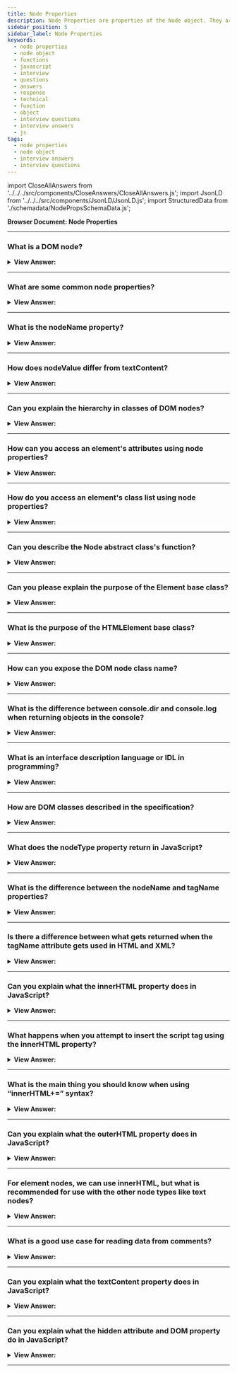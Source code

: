 ```yaml
---
title: Node Properties
description: Node Properties are properties of the Node object. They are used to access the Node object. - JavaScript Interview Questions & Answers
sidebar_position: 5
sidebar_label: Node Properties
keywords:
  - node properties
  - node object
  - functions
  - javascript
  - interview
  - questions
  - answers
  - response
  - technical
  - function
  - object
  - interview questions
  - interview answers
  - js
tags:
  - node properties
  - node object
  - interview answers
  - interview questions
---
```


import CloseAllAnswers from '../../../src/components/CloseAnswers/CloseAllAnswers.js';
import JsonLD from '../../../src/components/JsonLD/JsonLD.js';
import StructuredData from './schemadata/NodePropsSchemaData.js';

<JsonLD data={StructuredData} />

<head>
  <title>Node Properties | JavaScript Frontend Phone Interview</title>
</head>

**Browser Document: Node Properties**

<CloseAllAnswers />

---

### What is a DOM node?

<details>
  <summary><strong>View Answer:</strong></summary>
  <div>
  <div><strong>Interview Response:</strong> A DOM node is an object representing a part of the document tree structure, such as elements, text, comments, or attributes.
  </div><br />
  </div>
</details>

---

### What are some common node properties?

<details>
  <summary><strong>View Answer:</strong></summary>
  <div>
  <div><strong>Interview Response:</strong> Common node properties include nodeName, nodeType, nodeValue, parentNode, childNodes, firstChild, lastChild, nextSibling, and previousSibling.
  </div><br />
  </div>
</details>

---

### What is the nodeName property?

<details>
  <summary><strong>View Answer:</strong></summary>
  <div>
  <div><strong>Interview Response:</strong> The nodeName property returns the name of a node, such as the tag name for element nodes, or "#text" for text nodes, depending on the node type.
  </div><br />
  </div>
</details>

---

### How does nodeValue differ from textContent?

<details>
  <summary><strong>View Answer:</strong></summary>
  <div>
  <div><strong>Interview Response:</strong> The nodeValue property returns the value of certain node types (text, comment, or attribute nodes), while textContent retrieves the text content of an element and its descendants.
  </div><br />
  </div>
</details>

---

### Can you explain the hierarchy in classes of DOM nodes?

<details>
  <summary><strong>View Answer:</strong></summary>
  <div>
  <div><strong>Interview Response:</strong> The DOM hierarchy consists of nodes, organized in a tree structure: Document (root), Element (tags), Text (content), Comment, and Attribute (properties). Parent, child, and sibling relationships connect nodes for traversal and manipulation. Each DOM node belongs to the corresponding built-in class. The root of the hierarchy is EventTarget, inherited by the node, and other DOM nodes inherit from it, such as text, element, and comment nodes.
</div><br />
  <div><strong className="codeExample">Diagram:</strong><br /><br />

  <div></div>

<img src="/img/dom-class-hierarchy.svg" /><br /><br />

</div>

  </div>
</details>

---

### How can you access an element's attributes using node properties?

<details>
  <summary><strong>View Answer:</strong></summary>
  <div>
  <div><strong>Interview Response:</strong> We can use the attributes property to access a live NamedNodeMap of an element's attributes, where each attribute is represented as an Attr node.
</div><br/>

  <div><strong className="codeExample">Code Example:</strong><br /><br />

  <div></div>

```html
<pre test="test"></pre>

<script>
const pre = document.querySelector("pre");
const attrMap = pre.attributes;
const value = attrMap.getNamedItem("test").value;
pre.textContent = `The 'test' attribute contains ${value}.
And 'boum' has ${attrMap["boum"] ? "been" : "not been"} found.`;
</script>
```

  </div>
  </div>
</details>

---

### How do you access an element's class list using node properties?

<details>
  <summary><strong>View Answer:</strong></summary>
  <div>
  <div><strong>Interview Response:</strong> You can access an element's class list using the classList property. For instance, element.classList returns a DOMTokenList object of the class attributes.
</div><br/>

  <div><strong className="codeExample">Code Example:</strong><br /><br />

  <div></div>

```javascript
let element = document.querySelector('.example-class');
let classList = element.classList;

classList.forEach(className => {
    console.log(className);
});
```

  </div>
  </div>
</details>

---

### Can you describe the Node abstract class's function?

<details>
  <summary><strong>View Answer:</strong></summary>
  <div>
  <div><strong>Interview Response:</strong> The Node abstract class represents a single node in the DOM tree, defining shared properties and methods for various node types, facilitating tree traversal, manipulation, and event handling.
</div><br/>
  <div><strong>Technical Response:</strong> Node is also an “abstract” class, serving as a base for DOM nodes. It provides the core tree functionality: parentNode, nextSibling, childNodes, and more (they are getters). Objects of the node class get created. But concrete node classes inherit from it: Text nodes for text nodes, Element nodes for element nodes, and more exotic ones like Comment nodes for comment nodes.
</div>
  </div>
</details>

---

### Can you please explain the purpose of the Element base class?

<details>
  <summary><strong>View Answer:</strong></summary>
  <div>
  <div><strong>Interview Response:</strong> The Element base class represents an HTML element, defining methods and properties for manipulation and interaction. It encapsulates attributes, content, and child elements, while providing access and modification capabilities.<br/><br/>Element is a base class for DOM elements. It provides element-level navigation like nextElementSibling, children and searching methods like getElementsByTagName, querySelector. A browser supports not only HTML, but also XML and SVG. The Element class serves as a base for more specific classes: SVGElement, XMLElement and HTMLElement.
</div>
  </div>
</details>

---

### What is the purpose of the HTMLElement base class?

<details>
  <summary><strong>View Answer:</strong></summary>
  <div>
  <div><strong>Interview Response:</strong> HTMLElement base class represents an HTML-specific element, inheriting from Element. It is inherited by concrete HTML elements such as the HTMLInputElement, HTMLBodyElement, and HTMLAnchorElement classes. It provides properties and methods for styling, form control, and accessibility, tailored to HTML-specific behaviors and attributes.<br /><br />
  <strong>Additional Information:</strong><br /><br />
  <ul>
    <li>HTMLInputElement is the class for &#8249;input&#8250; elements.</li>
    <li>HTMLBodyElement is the class for &#8249;body&#8250; elements.</li>
    <li>HTMLAnchorElement is the class for &#8249;a&#8250; elements.</li>
  </ul>
</div>
  </div>
</details>

---

### How can you expose the DOM node class name?

<details>
  <summary><strong>View Answer:</strong></summary>
  <div>
  <div><strong>Interview Response:</strong> To see the DOM node class name, we recall that an object usually has the constructor property. It references the class constructor and node.constructor.name is its name, or we can toString it. We can also use instanceof to check the inheritance, which returns a Boolean value.
    </div><br />
  <div><strong className="codeExample">Code Example:</strong><br /><br />

  <div></div>

```js
// Using the Object constructor
console.log(document.body.constructor.name); // HTMLBodyElement

// Built-in toString return value
console.log(document.body); // [object HTMLBodyElement]

// Check to see if its a instanceof of an Element
console.log(document.body instanceof HTMLBodyElement); // true
console.log(document.body instanceof HTMLElement); // true
console.log(document.body instanceof Element); // true
console.log(document.body instanceof Node); // true
console.log(document.body instanceof EventTarget); // true
```

  </div>
  </div>
</details>

---

### What is the difference between console.dir and console.log when returning objects in the console?

<details>
  <summary><strong>View Answer:</strong></summary>
  <div>
  <div><strong>Interview Response:</strong> In brief, console.log displays a string representation of an object, while console.dir presents an interactive, navigable tree view of object properties, making it easier to explore object structure.</div><br />
  <div><strong>Technical Response:</strong> Most browsers allow two commonly used commands in their development tools: console.log and console.dir. Their arguments get printed on the console. These instructions typically have the same effect on JavaScript objects. However, console.log(elem) displays the element's DOM tree for DOM elements. The element gets shown as a DOM object using console.dir(elem), allowing you to examine its properties.
  </div>
  </div>
</details>

---

### What is an interface description language or IDL in programming?

<details>
  <summary><strong>View Answer:</strong></summary>
  <div>
  <div><strong>Interview Response:</strong> Interface Description Language (IDL) is a formal language used to define interfaces between software components, specifying data types, methods, and structures, enabling cross-language communication and code generation.
    </div><br/>
  <div><strong>Technical Response:</strong> An interface description language or interface definition language (IDL), is a specification language used to describe a software component's application programming interface (API). IDLs describe an interface in a language-independent way, enabling communication between software components that do not share one language, such as those written in C++ and those written in Java.
    </div>
  </div>
</details>

---

### How are DOM classes described in the specification?

<details>
  <summary><strong>View Answer:</strong></summary>
  <div>
  <div><strong>Interview Response:</strong> DOM classes are described in the specification using WebIDL, an interface description language that defines interfaces, methods, properties, and data types, serving as a blueprint for DOM API implementations.
    </div><br />
  <div><strong className="codeExample">Code Example:</strong><br /><br />

  <div></div>

```js
// Define HTMLInputElement
// The colon ":" means that HTMLInputElement inherits from HTMLElement
interface HTMLInputElement: HTMLElement {
  // here go properties and methods of <input> elements

  // "DOMString" means that the value of a property is a string
  attribute DOMString accept;
  attribute DOMString alt;
  attribute DOMString autocomplete;
  attribute DOMString value;

  // boolean value property (true/false)
  attribute boolean autofocus;
  //...
  // now the method: "void" means that the method returns no value
  void select();
  //...
}

```

  </div>
  </div>
</details>

---

### What does the nodeType property return in JavaScript?

<details>
  <summary><strong>View Answer:</strong></summary>
  <div>
  <div><strong>Interview Response:</strong> The nodeType property in JavaScript returns an integer constant representing the node's type, such as Element (1), Attribute (2), Text (3), Comment (8), or Document (9). There are others listed in the specification: https://dom.spec.whatwg.org/#node
    </div><br />
  <div><strong className="codeExample">Code Example:</strong><br /><br />

  <div></div>

```html
<body>
  <script>
    let elem = document.body;

    // let us examine what it is?
    alert(elem.nodeType); // 1 => element

    // and the first child is...
    alert(elem.firstChild.nodeType); // 3 => text

    // for the document object, the type is 9
    alert(document.nodeType); // 9
  </script>
</body>
```

  </div>
  </div>
</details>

---

### What is the difference between the nodeName and tagName properties?

<details>
  <summary><strong>View Answer:</strong></summary>
  <div>
  <div><strong>Interview Response:</strong> The tagName property exists only for Element nodes. The nodeName gets defined for any Node, but elements mean the same as tagName, and for other node types (text, comment, and more), it has a string with the node type.</div><br />
  <div><strong>Note:</strong> In other words, tagName is only supported by element nodes (as it originates from Element class), while nodeName can say something about other node types.
  </div><br />
  <div><strong>Technical Response:</strong> The contrast gets mirrored in their names, but it is slight. Only Element nodes have the tagName attribute. For each Node, the nodeName gets specified, but elements have the same meaning as tagName, and for other node kinds (text, comment, and more), it has a string with the node type. In other words, tagName only gets used to describe element nodes (since it gets inherited from the Element class), whereas nodeName may be used to describe other node types.
  </div><br />
  <div><strong className="codeExample">Code Example:</strong><br /><br />

  <div></div>

```html
<body>
  <!-- comment -->

  <script>
    // for comment
    alert(document.body.firstChild.tagName); // undefined (not an element)
    alert(document.body.firstChild.nodeName); // #comment

    // for document
    alert(document.tagName); // undefined (not an element)
    alert(document.nodeName); // #document
  </script>
</body>
```

  </div>
  </div>
</details>

---

### Is there a difference between what gets returned when the tagName attribute gets used in HTML and XML?

<details>
  <summary><strong>View Answer:</strong></summary>
  <div>
  <div><strong>Interview Response:</strong> YES. The browser may handle documents in two ways: HTML and XML. Typically, HTML mode gets used for web pages. When the browser receives an XML document with the header content-type XML/XHTML, XML-mode is activated. In HTML mode, tagName and nodeName always get capitalized. The case is left "as is" in XML mode.</div><br />
  <div><strong>Note:</strong> Nowadays, XML mode is rarely used, but you may come across it in older applications.
  </div><br />
  <div><strong>Technical Response:</strong> Although this may seem trivial, the answer is YES. The browser has two modes of processing documents: HTML and XML. Usually, the HTML-mode gets used for web pages. XML-mode is enabled when the browser receives an XML-document with the header: Content-Type: application/xml+xhtml. In HTML mode tagName/nodeName is always uppercased: it is BODY either for &#8249;body&#8250; or &#8249;BoDy&#8250;. In XML mode, the case gets kept “as is”. Nowadays, XML mode rarely gets used, but you may encounter it in older applications.
  </div>
  </div>
</details>

---

### Can you explain what the innerHTML property does in JavaScript?

<details>
  <summary><strong>View Answer:</strong></summary>
  <div>
  <div><strong>Interview Response:</strong> The innerHTML property allows us to insert data/HTML inside an element as a string. We can also modify it. So, it is one of the most powerful ways to change the page dynamically.
    </div><br />
  <div><strong className="codeExample">Code Example:</strong><br /><br />

  <div></div>

```html
<body>
  <p>A paragraph</p>
  <div>A div</div>

  <script>
    alert(document.body.innerHTML); // read the current contents
    document.body.innerHTML = 'The new BODY!';
    // replaces and returns The New Body in the HTML
  </script>
</body>
```

  </div>
  </div>
</details>

---

### What happens when you attempt to insert the script tag using the innerHTML property?

<details>
  <summary><strong>View Answer:</strong></summary>
  <div>
  <div><strong>Interview Response:</strong> If innerHTML inserts a &#8249;script&#8250; tag into the document – it becomes a part of HTML as text content but does not execute.
    </div>
  </div>
</details>

---

### What is the main thing you should know when using “innerHTML+=” syntax?

<details>
  <summary><strong>View Answer:</strong></summary>
  <div>
  <div><strong>Interview Response:</strong> When using "innerHTML+=", be aware that it destroys and recreates element content, causing loss of attached event listeners, inefficient performance, and potential security risks from script injection.</div><br />
  <div><strong>Note:</strong> We can append HTML to an element by using elem.innerHTML+="more HTML". But we should be careful about doing it.
  </div>
  </div>
</details>

---

### Can you explain what the outerHTML property does in JavaScript?

<details>
  <summary><strong>View Answer:</strong></summary>
  <div>
  <div><strong>Interview Response:</strong> The outerHTML property in JavaScript gets or sets the serialized HTML including the element itself, allowing retrieval and replacement of an element along with its content and attributes.
    </div><br />
  <div><strong>Technical Response:</strong> The element's full HTML gets stored in the outerHTML attribute. This structure is equivalent to innerHTML plus the element itself. Be aware that, unlike innerHTML, writing to outerHTML does not affect the element. Instead, it substitutes it in the DOM. We can write to elem.outerHTML, but this does not modify the element we're writing to ('elem'). Instead, it replaces it with the new HTML. By accessing the DOM, we may obtain pointers to the new items.
    </div><br />
  <div><strong className="codeExample">Code Example:</strong><br /><br />

  <div></div>

```html
<div>Hello, world!</div>

<script>
  let div = document.querySelector('div');

  // replace div.outerHTML with <p>...</p>
  div.outerHTML = '<p>A new element</p>'; // (*)

  // Wow! 'div' is still the same!
  alert(div.outerHTML); // <div>Hello, world!</div> (**)
</script>
```

  </div>
  </div>
</details>

---

### For element nodes, we can use innerHTML, but what is recommended for use with the other node types like text nodes?

<details>
  <summary><strong>View Answer:</strong></summary>
  <div>
  <div><strong>Interview Response:</strong> For text nodes, we use the nodeValue or textContent properties, which enable getting or setting the content of text and comment nodes, without parsing or rendering HTML.</div><br />
  <div><strong>Technical Response:</strong> The innerHTML attribute applies exclusively to element nodes. Other node kinds, such as text nodes, have an equivalent: nodeValue and data properties. These two are nearly identical in terms of practical usage, with just minor specification changes. As a result, we should utilize the data property because it is easier to implement.
  </div><br />
  <div><strong className="codeExample">Code Example:</strong><br /><br />

  <div></div>

```html
<body>
  Hello JavaScript
  <!-- My Comment -->
  <script>
    let text = document.body.firstChild;
    alert(text.data); // returns Hello JavaScript

    let comment = text.nextSibling;
    alert(comment.data); // returns My Comment
  </script>
</body>
```

  </div>
  </div>
</details>

---

### What is a good use case for reading data from comments?

<details>
  <summary><strong>View Answer:</strong></summary>
  <div>
  <div><strong>Interview Response:</strong> A good use case for reading data from comments is extracting metadata, such as version information or instructions, from HTML templates or application source code for diagnostics or documentation.
    </div><br />
  <div><strong className="codeExample">Code Example:</strong><br /><br />

  <div></div>

```html
<!-- if isAdmin -->
<div>Welcome, Admin!</div>
<!-- /if -->
```

  </div>
  </div>
</details>

---

### Can you explain what the textContent property does in JavaScript?

<details>
  <summary><strong>View Answer:</strong></summary>
  <div>
  <div><strong>Interview Response:</strong> The textContent property in JavaScript gets or sets the text content of a node and its descendants, allowing manipulation of element content without parsing HTML or exposing HTML tags.Writing to textContent is much more helpful because it allows us to write text the “secure way”.
    </div><br />
  <div><strong>Technical Response:</strong> The textContent provides access to the text inside the element: only text, minus all &#8249;tags&#8250;. In practice, reading such text is rarely needed. Writing to textContent is much more helpful because it allows us to write text the “secure way”.
    </div><br />
  <div><strong className="codeExample">Code Example:</strong><br /><br />

  <div></div>

```html
<div id="elem1"></div>
<div id="elem2"></div>

<script>
  let name = prompt("What's your name?", '<b>Winnie-the-Pooh!</b>');

  elem1.innerHTML = name; // Winnie-the-Pooh!
  elem2.textContent = name; // <b>Winnie-the-Pooh!</b>
</script>
```

  </div>
  </div>
</details>

---

### Can you explain what the hidden attribute and DOM property do in JavaScript?

<details>
  <summary><strong>View Answer:</strong></summary>
  <div>
  <div><strong>Interview Response:</strong> The hidden attribute and DOM property in JavaScript control an element's visibility, hiding it from rendering when set to true, without affecting layout or functionality, it's useful for toggling content in the browser. Technically, hidden works the same as style="display:none". But it’s shorter to write.
    </div><br />
  <div><strong className="codeExample">Code Example:</strong><br /><br />

  <div></div>

```html
<div>Both divs below are hidden</div>

<!-- hidden attribute -->
<div hidden>With the attribute "hidden"</div>

<div id="elem">JavaScript assigned the property "hidden"</div>

<script>
  elem.hidden = true; // <- hidden DOM property
</script>
```

  </div>
  </div>
</details>

---
